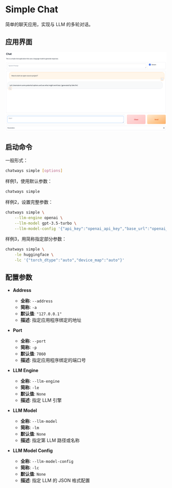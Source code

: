 # Simple Chat

简单的聊天应用，实现与 LLM 的多轮对话。

## 应用界面

![simple_chat](figures/simple_chat.png)

## 启动命令

一般形式：

```bash
chatways simple [options]
```

样例1，使用默认参数：

```bash
chatways simple
```

样例2，设置完整参数：

```bash
chatways simple \
    --llm-engine openai \
    --llm-model gpt-3.5-turbo \
    --llm-model-config '{"api_key":"openai_api_key","base_url":"openai_base_url"}'
```

样例3，用简称指定部分参数：

```bash
chatways simple \
    -le huggingface \
    -lc '{"torch_dtype":"auto","device_map":"auto"}'
```

## 配置参数

- **Address**
  - **全称**: `--address`
  - **简称**: `-a`
  - **默认值**: `"127.0.0.1"`
  - **描述**: 指定应用程序绑定的地址

- **Port**
  - **全称**: `--port`
  - **简称**: `-p`
  - **默认值**: `7860`
  - **描述**: 指定应用程序绑定的端口号

- **LLM Engine**
  - **全称**: `--llm-engine`
  - **简称**: `-le`
  - **默认值**: `None`
  - **描述**: 指定 LLM 引擎

- **LLM Model**
  - **全称**: `--llm-model`
  - **简称**: `-lm`
  - **默认值**: `None`
  - **描述**: 指定第 LLM 路径或名称

- **LLM Model Config**
  - **全称**: `--llm-model-config`
  - **简称**: `-lc`
  - **默认值**: `None`
  - **描述**: 指定 LLM 的 JSON 格式配置
